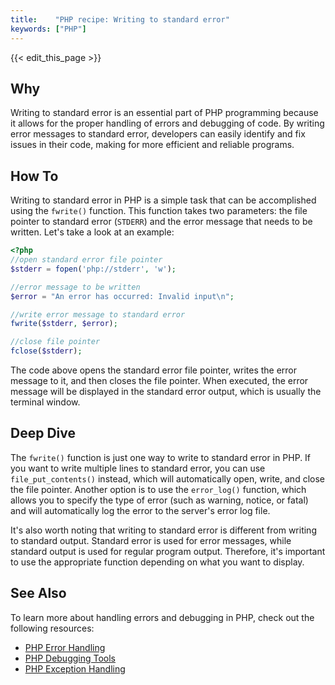 ```yaml
---
title:    "PHP recipe: Writing to standard error"
keywords: ["PHP"]
---
```


{{< edit_this_page >}}

## Why

Writing to standard error is an essential part of PHP programming because it allows for the proper handling of errors and debugging of code. By writing error messages to standard error, developers can easily identify and fix issues in their code, making for more efficient and reliable programs.

## How To

Writing to standard error in PHP is a simple task that can be accomplished using the `fwrite()` function. This function takes two parameters: the file pointer to standard error (`STDERR`) and the error message that needs to be written. Let's take a look at an example:

```PHP
<?php
//open standard error file pointer
$stderr = fopen('php://stderr', 'w');

//error message to be written
$error = "An error has occurred: Invalid input\n";

//write error message to standard error
fwrite($stderr, $error);

//close file pointer
fclose($stderr);
```

The code above opens the standard error file pointer, writes the error message to it, and then closes the file pointer. When executed, the error message will be displayed in the standard error output, which is usually the terminal window.

## Deep Dive

The `fwrite()` function is just one way to write to standard error in PHP. If you want to write multiple lines to standard error, you can use `file_put_contents()` instead, which will automatically open, write, and close the file pointer. Another option is to use the `error_log()` function, which allows you to specify the type of error (such as warning, notice, or fatal) and will automatically log the error to the server's error log file.

It's also worth noting that writing to standard error is different from writing to standard output. Standard error is used for error messages, while standard output is used for regular program output. Therefore, it's important to use the appropriate function depending on what you want to display.

## See Also

To learn more about handling errors and debugging in PHP, check out the following resources:

- [PHP Error Handling](https://www.php.net/manual/en/book.errorfunc.php)
- [PHP Debugging Tools](https://www.ionos.com/digitalguide/websites/web-development/debugging-tools-in-php/)
- [PHP Exception Handling](https://www.w3schools.com/php/php_exception.asp)